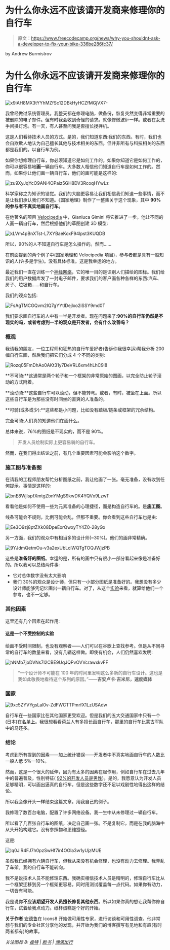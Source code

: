 # 为什么你永远不应该请开发商来修理你的自行车

> 原文：<https://www.freecodecamp.org/news/why-you-shouldnt-ask-a-developer-to-fix-your-bike-336be286fc37/>

by Andrew Burmistrov

# 为什么你永远不应该请开发商来修理你的自行车

![x9iAH8MX3tYYhMZfSc12DBkHyHCZfMGjVX7-](img/4cd2ef392e0e39476511bf513ba93d4f.png)

我曾经做过系统管理员。我整天都在修理电脑，做备份，恢复突然变得非常重要的被删除的电子邮件。但有时我会收到奇怪的请求。就像修微波炉一样。或者在女洗手间换灯泡。有一天，有人甚至问我是否擅长搅拌机。

这是人们看待技术人员的方式。是的，我们知道东西:我们的东西。有时，我们也会自欺欺人地认为自己擅长其他与技术相关的东西。但并非所有与科技相关的东西都是我们的。以自行车为例。

如果你想修理自行车，你必须知道它是如何工作的。如果你知道它是如何工作的，你可以很容易地**画**一辆自行车。大多数人相信他们知道自行车是如何工作的。然而，如果你让他们画一辆自行车，他们的画可能是这样的:

![zu9XyJqYcO9ANi4OPaiz5GH8DV3RcoqHYwLz](img/4281316fd39214c4d42e660c75983de2.png)

科学家称之为知识的错觉。我们的大脑更容易让我们相信我们知道一些事情，而不是让我们承认我们不知道。《国家地理》制作了一整集关于这个现象，其中 **90%的参与者不真实地画自行车。**

在他著名的项目 [Velocipedia](https://www.behance.net/gallery/35437979/Velocipedia) 中，Gianluca Gimini 将它推进了一步。他让不同的人画一辆自行车，然后根据他们的草图创建 3D 模型:

![kLVm4pBnXTst-L7XYBaeKoxF94lpst3KUQDB](img/306f3963cb1a523cfe537f0dd1da9f7a.png)

所以，90%的人不知道自行车是怎么操作的。然而……

在前面提到的两个例子中(国家地理和 Velocipedia 项目)，参与者都是具有一般知识的人(许多是学生)。没有具体标准。这是我幸运的地方。

最近我们一直在训练一个[神经网络](http://ai.icons8.com/)，它的唯一目的是识别人们描绘的图标。我们给我们的用户数据库发了一封电子邮件，要求我们的客户画各种各样的东西:汽车、房子、垃圾箱……和自行车。

我们的观众包括:

![FsAgTMCGQvm2IQ7gYYtIDejlxo2iSSY9md0T](img/98f6f51a292d421d14fa39e2432a3d28.png)

我们要求画自行车的人中有一半是开发者。现在问题来了:**90%的自行车仍然是不现实的吗，或者考虑到一半的观众是开发者，会有什么改善吗？**

### 概观

我请我的朋友，一位工程师和狂热的自行车爱好者(告诉你我很幸运)帮我分析 200 幅自行车画，然后我们把它们分成 4 个不同的类别:

![Rozq05FmDhAo0AKt31y7DeVRL6xm4hLhC9l8](img/8136b73e1e38d5a38b62e035ab732785.png)

**不可骑:**这通常是两个轮子和一个框架的非常原始的图画，以完全防止轮子滚动的方式附着。

**滚动骑:**这些自行车可以滚动，但不能转弯。或者，有时，被坐在上面。所以这些自行车是为那些没有时间坐的直爽的人准备的。

**可骑(或多或少):**这些都是小问题，比如没有踏板/链条或框架的冗余结构。

完全可骑:人们真的知道他们在画什么。

总体来说，76%的图纸是不现实的，而不是 90%。

> 开发人员绘制实际上更容易骑的自行车。

然而，在我们得出结论之前，有几个重要因素可能会影响这个数字。

### 施工图与准备图

在请我的工程师朋友帮忙分析图纸之前，我让他画了一张。毫无准备，没有收到任何提示。事情是这样的:

![bnE8WjIspfXmtgZbnYMgS9kwDK4YQVx9LzwT](img/819714042f12e5461ca603b770ac7842.png)

看看他是如何不使用一些为元素准备的心理捷径，而是构造自行车的。是**施工图**。

线条可能会不规则，比例可能会乱，但那不重要。你会看到这些自行车也是由:

![Ee3O9zj8ptZXk08DpeExrQwxyTY4Z0-28yGx](img/15c003bdb0afb09cc9edb0d2e4ed5fc3.png)

另一方面，我们的观众中有相当多的设计师(~30%)。他们的画非常精确。

![9YJdmQetmOu-v3a2exUbLciWQTgTOQJWjzPB](img/318136f6a72e28164263ec728c792d5f.png)

这些是**准备好的图纸**。幸运的是，所有的画中只有很小一部分看起来像是准备好的。所以我可以总结两件事:

*   它对总体数字没有太大影响
*   我们 30%的观众是设计师，但只有一小部分图纸是准备好的。我想没有多少设计师能够凭记忆画出一辆自行车。对了，从这个[实验](https://icons8.com/articles/how-good-are-designers-at-following-references-a-fiverr-experiment/)来看，就算给他们一个参考，也不一定够。

### 其他因素

这里还有几个因素在起作用:

#### 这是一个不受控制的实验

绘画不受时间限制，也没有观察者——人们可以在谷歌上查找参考。但是从不同寻常的自行车的数量来看，没有几辆这样做。即使有机会，人们仍然喜欢发明:

![hNMb7joDVNs7l2CBE9UqJQPvOVVcrawxkvFF](img/33ed3c2e772c6141f3736554418654a4.png)

> “一个设计师不可能在 100 年的时间里发明这么多新的自行车设计。这也是我如此敬畏地看待这个系列的原因。”——**吉安卢卡·吉米尼，速度媒体**

### 国家

![9xc5ZYVYgsLal0v-ZdFWCTTPmrfX1LzUSAdw](img/b9fbf1a78c088062ce7921be60a4560e.png)

自行车在一些国家比在其他国家更受欢迎。但是我们的五大交通国家中只有一个(日本)在[名单上](http://top10hell.com/top-10-countries-with-most-bicycles-per-capita/)。我很想看看荷兰人有多擅长画自行车，那里的自行车比蒙古军队中的马还多。

### 结论

考虑到所有提到的因素——加上统计错误——开发者中不真实地画自行车的人数比一般人低 5%—10%。

然而，这是一个很大的延伸，因为有太多的因素在起作用，例如自行车在过去几年中的普遍普及，性别特征( [92%的开发人员是男性](http://fusion.net/story/115998/survey-says-92-percent-of-software-developers-are-men/))。是的，我愿意认为开发人员足够精明，可以画出逼真的自行车，但是这些数字还不足以戏剧性地得出这样的结论。

所以我会像开头一样结束这篇文章。用我自己的例子。

我修理了数百台电脑，配置了许多网络设备。我一生中从未修理过一辆自行车。

所以看了几百张自行车的图纸，决定自己画一张。不是复制它，而是在我的脑海中从头开始构建它。没有参照物和思维捷径。

这是:

![lq0JiR4FJ7h0pzSwHf7ir4OOla3w1yUjzMUE](img/1fa127b70ad9ac377cc6740fb5a47dde.png)

虽然我已经拥有六辆自行车，但我从来没有机会修理，也没有动力去修理。我弄乱了车架。我的自行车不能转向。

我不是说技术人员不能修理东西。我确实相信技术人员是精明的，修理自行车比从一个框架迁移到另一个框架更容易，同时用测试覆盖每一点代码。如果你有动力，一切皆有可能。

我是说你**不应该期望开发人员擅长修复其他东西**。所以如果你真的想让我帮你修自行车，试着给我点动力。纸杯蛋糕是个好的开始。

**关于作者**
[安德鲁](https://twitter.com/ABNovels)在 Icons8 开始做可用性专家，进行访谈和可用性调查。他非常想与我们的专业社区分享他的发现，并开始为我们的博客撰写有见地和有趣(有时两者都有)的故事。

*关注图标 8: [推特](https://twitter.com/icons_8) | [脸书](https://www.facebook.com/Icons8/) | [滴滴出行](https://dribbble.com/icons8)*
